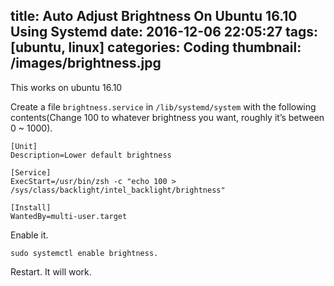 title: Auto Adjust Brightness On Ubuntu 16.10 Using Systemd
date: 2016-12-06 22:05:27
tags: [ubuntu, linux]
categories: Coding
thumbnail: /images/brightness.jpg
---

This works on ubuntu 16.10

Create a file `brightness.service` in `/lib/systemd/system` with the following contents(Change 100 to whatever brightness you want, roughly it’s between 0 ~ 1000).

```
[Unit]
Description=Lower default brightness

[Service]
ExecStart=/usr/bin/zsh -c "echo 100 > /sys/class/backlight/intel_backlight/brightness"

[Install]
WantedBy=multi-user.target
```

Enable it.

```
sudo systemctl enable brightness.
```

Restart. It will work.
